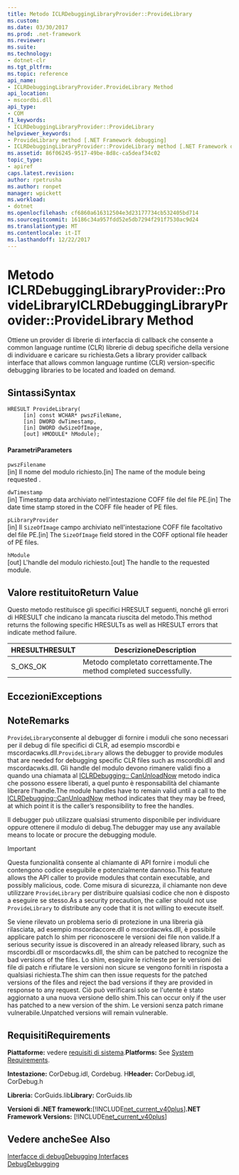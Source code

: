 ```yaml
---
title: Metodo ICLRDebuggingLibraryProvider::ProvideLibrary
ms.custom: 
ms.date: 03/30/2017
ms.prod: .net-framework
ms.reviewer: 
ms.suite: 
ms.technology:
- dotnet-clr
ms.tgt_pltfrm: 
ms.topic: reference
api_name:
- ICLRDebuggingLibraryProvider.ProvideLibrary Method
api_location:
- mscordbi.dll
api_type:
- COM
f1_keywords:
- ICLRDebuggingLibraryProvider::ProvideLibrary
helpviewer_keywords:
- ProvideLibrary method [.NET Framework debugging]
- ICLRDebuggingLibraryProvider::ProvideLibrary method [.NET Framework debugging]
ms.assetid: 86f06245-9517-49be-8d8c-ca5deaf34c02
topic_type:
- apiref
caps.latest.revision: 
author: rpetrusha
ms.author: ronpet
manager: wpickett
ms.workload:
- dotnet
ms.openlocfilehash: cf6860a616312504e3d23177734cb532405bd714
ms.sourcegitcommit: 16186c34a957fdd52e5db7294f291f7530ac9d24
ms.translationtype: MT
ms.contentlocale: it-IT
ms.lasthandoff: 12/22/2017
---
```

# <a name="iclrdebugginglibraryproviderprovidelibrary-method"></a><span data-ttu-id="e3b98-102">Metodo ICLRDebuggingLibraryProvider::ProvideLibrary</span><span class="sxs-lookup"><span data-stu-id="e3b98-102">ICLRDebuggingLibraryProvider::ProvideLibrary Method</span></span>
<span data-ttu-id="e3b98-103">Ottiene un provider di librerie di interfaccia di callback che consente a common language runtime (CLR) librerie di debug specifiche della versione di individuare e caricare su richiesta.</span><span class="sxs-lookup"><span data-stu-id="e3b98-103">Gets a library provider callback interface that allows common language runtime (CLR) version-specific debugging libraries to be located and loaded on demand.</span></span>  
  
## <a name="syntax"></a><span data-ttu-id="e3b98-104">Sintassi</span><span class="sxs-lookup"><span data-stu-id="e3b98-104">Syntax</span></span>  
  
```  
HRESULT ProvideLibrary(  
     [in] const WCHAR* pwszFileName,  
     [in] DWORD dwTimestamp,  
     [in] DWORD dwSizeOfImage,  
     [out] HMODULE* hModule);  
```  
  
#### <a name="parameters"></a><span data-ttu-id="e3b98-105">Parametri</span><span class="sxs-lookup"><span data-stu-id="e3b98-105">Parameters</span></span>  
 `pwszFilename`  
 <span data-ttu-id="e3b98-106">[in] Il nome del modulo richiesto.</span><span class="sxs-lookup"><span data-stu-id="e3b98-106">[in] The name of the module being requested .</span></span>  
  
 `dwTimestamp`  
 <span data-ttu-id="e3b98-107">[in] Timestamp data archiviato nell'intestazione COFF file del file PE.</span><span class="sxs-lookup"><span data-stu-id="e3b98-107">[in] The date time stamp stored in the COFF file header of PE files.</span></span>  
  
 `pLibraryProvider`  
 <span data-ttu-id="e3b98-108">[in] Il `SizeOfImage` campo archiviato nell'intestazione COFF file facoltativo del file PE.</span><span class="sxs-lookup"><span data-stu-id="e3b98-108">[in] The `SizeOfImage` field stored in the COFF optional file header of PE files.</span></span>  
  
 `hModule`  
 <span data-ttu-id="e3b98-109">[out] L'handle del modulo richiesto.</span><span class="sxs-lookup"><span data-stu-id="e3b98-109">[out] The handle to the requested module.</span></span>  
  
## <a name="return-value"></a><span data-ttu-id="e3b98-110">Valore restituito</span><span class="sxs-lookup"><span data-stu-id="e3b98-110">Return Value</span></span>  
 <span data-ttu-id="e3b98-111">Questo metodo restituisce gli specifici HRESULT seguenti, nonché gli errori di HRESULT che indicano la mancata riuscita del metodo.</span><span class="sxs-lookup"><span data-stu-id="e3b98-111">This method returns the following specific HRESULTs as well as HRESULT errors that indicate method failure.</span></span>  
  
|<span data-ttu-id="e3b98-112">HRESULT</span><span class="sxs-lookup"><span data-stu-id="e3b98-112">HRESULT</span></span>|<span data-ttu-id="e3b98-113">Descrizione</span><span class="sxs-lookup"><span data-stu-id="e3b98-113">Description</span></span>|  
|-------------|-----------------|  
|<span data-ttu-id="e3b98-114">S_OK</span><span class="sxs-lookup"><span data-stu-id="e3b98-114">S_OK</span></span>|<span data-ttu-id="e3b98-115">Metodo completato correttamente.</span><span class="sxs-lookup"><span data-stu-id="e3b98-115">The method completed successfully.</span></span>|  
  
## <a name="exceptions"></a><span data-ttu-id="e3b98-116">Eccezioni</span><span class="sxs-lookup"><span data-stu-id="e3b98-116">Exceptions</span></span>  
  
## <a name="remarks"></a><span data-ttu-id="e3b98-117">Note</span><span class="sxs-lookup"><span data-stu-id="e3b98-117">Remarks</span></span>  
 <span data-ttu-id="e3b98-118">`ProvideLibrary`consente al debugger di fornire i moduli che sono necessari per il debug di file specifici di CLR, ad esempio mscordbi e mscordacwks.dll.</span><span class="sxs-lookup"><span data-stu-id="e3b98-118">`ProvideLibrary` allows the debugger to provide modules that are needed for debugging specific CLR files such as mscordbi.dll and mscordacwks.dll.</span></span> <span data-ttu-id="e3b98-119">Gli handle del modulo devono rimanere validi fino a quando una chiamata al [ICLRDebugging:: CanUnloadNow](../../../../docs/framework/unmanaged-api/debugging/iclrdebugging-canunloadnow-method.md) metodo indica che possono essere liberati, a quel punto è responsabilità del chiamante liberare l'handle.</span><span class="sxs-lookup"><span data-stu-id="e3b98-119">The module handles have to remain valid until a call to the [ICLRDebugging::CanUnloadNow](../../../../docs/framework/unmanaged-api/debugging/iclrdebugging-canunloadnow-method.md) method indicates that they may be freed, at which point it is the caller’s responsibility to free the handles.</span></span>  
  
 <span data-ttu-id="e3b98-120">Il debugger può utilizzare qualsiasi strumento disponibile per individuare oppure ottenere il modulo di debug.</span><span class="sxs-lookup"><span data-stu-id="e3b98-120">The debugger may use any available means to locate or procure the debugging module.</span></span>  
  
> [!IMPORTANT]
>  <span data-ttu-id="e3b98-121">Questa funzionalità consente al chiamante di API fornire i moduli che contengono codice eseguibile e potenzialmente dannoso.</span><span class="sxs-lookup"><span data-stu-id="e3b98-121">This feature allows the API caller to provide modules that contain executable, and possibly malicious, code.</span></span> <span data-ttu-id="e3b98-122">Come misura di sicurezza, il chiamante non deve utilizzare `ProvideLibrary` per distribuire qualsiasi codice che non è disposto a eseguire se stesso.</span><span class="sxs-lookup"><span data-stu-id="e3b98-122">As a security precaution, the caller should not use `ProvideLibrary` to distribute any code that it is not willing to execute itself.</span></span>  
>   
>  <span data-ttu-id="e3b98-123">Se viene rilevato un problema serio di protezione in una libreria già rilasciata, ad esempio mscordaccore.dll o mscordacwks.dll, è possibile applicare patch lo shim per riconoscere le versioni dei file non valide.</span><span class="sxs-lookup"><span data-stu-id="e3b98-123">If a serious security issue is discovered in an already released library, such as mscordbi.dll or mscordacwks.dll, the shim can be patched to recognize the bad versions of the files.</span></span> <span data-ttu-id="e3b98-124">Lo shim, eseguire le richieste per le versioni dei file di patch e rifiutare le versioni non sicure se vengono forniti in risposta a qualsiasi richiesta.</span><span class="sxs-lookup"><span data-stu-id="e3b98-124">The shim can then issue requests for the patched versions of the files and reject the bad versions if they are provided in response to any request.</span></span> <span data-ttu-id="e3b98-125">Ciò può verificarsi solo se l'utente è stato aggiornato a una nuova versione dello shim.</span><span class="sxs-lookup"><span data-stu-id="e3b98-125">This can occur only if the user has patched to a new version of the shim.</span></span> <span data-ttu-id="e3b98-126">Le versioni senza patch rimane vulnerabile.</span><span class="sxs-lookup"><span data-stu-id="e3b98-126">Unpatched versions will remain vulnerable.</span></span>  
  
## <a name="requirements"></a><span data-ttu-id="e3b98-127">Requisiti</span><span class="sxs-lookup"><span data-stu-id="e3b98-127">Requirements</span></span>  
 <span data-ttu-id="e3b98-128">**Piattaforme:** vedere [requisiti di sistema](../../../../docs/framework/get-started/system-requirements.md).</span><span class="sxs-lookup"><span data-stu-id="e3b98-128">**Platforms:** See [System Requirements](../../../../docs/framework/get-started/system-requirements.md).</span></span>  
  
 <span data-ttu-id="e3b98-129">**Intestazione:** CorDebug.idl, Cordebug. H</span><span class="sxs-lookup"><span data-stu-id="e3b98-129">**Header:** CorDebug.idl, CorDebug.h</span></span>  
  
 <span data-ttu-id="e3b98-130">**Libreria:** CorGuids.lib</span><span class="sxs-lookup"><span data-stu-id="e3b98-130">**Library:** CorGuids.lib</span></span>  
  
 <span data-ttu-id="e3b98-131">**Versioni di .NET framework:**[!INCLUDE[net_current_v40plus](../../../../includes/net-current-v40plus-md.md)]</span><span class="sxs-lookup"><span data-stu-id="e3b98-131">**.NET Framework Versions:** [!INCLUDE[net_current_v40plus](../../../../includes/net-current-v40plus-md.md)]</span></span>  
  
## <a name="see-also"></a><span data-ttu-id="e3b98-132">Vedere anche</span><span class="sxs-lookup"><span data-stu-id="e3b98-132">See Also</span></span>  
 [<span data-ttu-id="e3b98-133">Interfacce di debug</span><span class="sxs-lookup"><span data-stu-id="e3b98-133">Debugging Interfaces</span></span>](../../../../docs/framework/unmanaged-api/debugging/debugging-interfaces.md)  
 [<span data-ttu-id="e3b98-134">Debug</span><span class="sxs-lookup"><span data-stu-id="e3b98-134">Debugging</span></span>](../../../../docs/framework/unmanaged-api/debugging/index.md)
